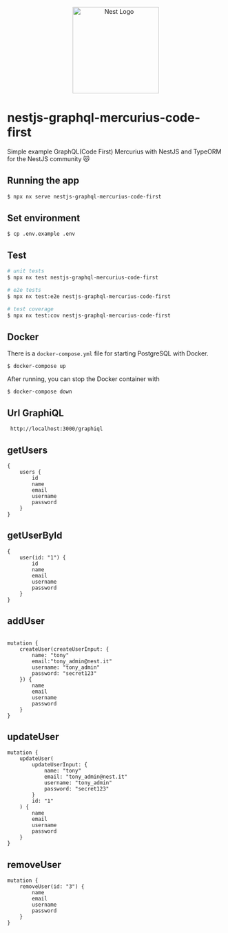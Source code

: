 <p align="center">
  <a href="http://nestjs.com/" target="blank"><img src="https://nestjs.com/img/logo-small.svg" width="200" alt="Nest Logo" /></a>
</p>

# nestjs-graphql-mercurius-code-first

Simple example GraphQL(Code First) Mercurius with NestJS and TypeORM for the NestJS community 😻

## Running the app

```bash
$ npx nx serve nestjs-graphql-mercurius-code-first
```

## Set environment

```
$ cp .env.example .env
```

## Test

```bash
# unit tests
$ npx nx test nestjs-graphql-mercurius-code-first

# e2e tests
$ npx nx test:e2e nestjs-graphql-mercurius-code-first

# test coverage
$ npx nx test:cov nestjs-graphql-mercurius-code-first
```

## Docker

There is a `docker-compose.yml` file for starting PostgreSQL with Docker.

`$ docker-compose up`

After running, you can stop the Docker container with

`$ docker-compose down`

## Url GraphiQL

```
 http://localhost:3000/graphiql
```

## getUsers

```
{
    users {
        id
        name
        email
        username
        password
    }
}

```

## getUserById

```
{
    user(id: "1") {
        id
        name
        email
        username
        password
    }
}

```

## addUser

```

mutation {
    createUser(createUserInput: {
        name: "tony"
        email:"tony_admin@nest.it"
        username: "tony_admin"
        password: "secret123"
    }) {
        name
        email
        username
        password
    }
}

```

## updateUser

```
mutation {
    updateUser(
        updateUserInput: {
            name: "tony"
            email: "tony_admin@nest.it"
            username: "tony_admin"
            password: "secret123"
        }
        id: "1"
    ) {
        name
        email
        username
        password
    }
}
```

## removeUser

```
mutation {
    removeUser(id: "3") {
        name
        email
        username
        password
    }
}
```
